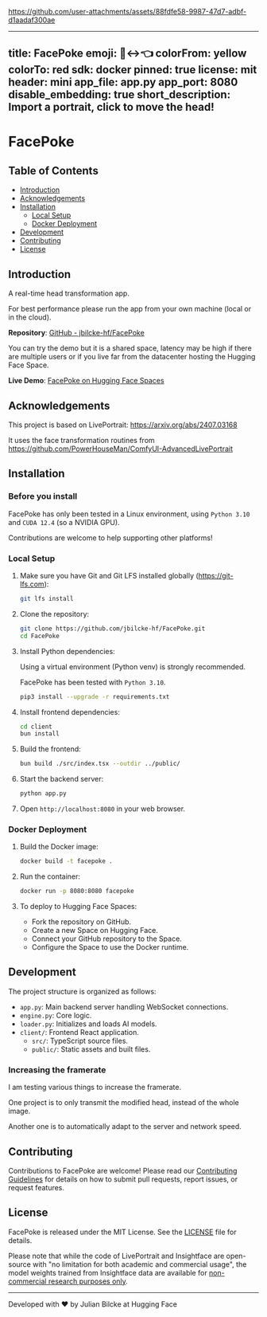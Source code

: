 


https://github.com/user-attachments/assets/88fdfe58-9987-47d7-adbf-d1aadaf300ae


---
title: FacePoke
emoji: 🙂‍↔️👈
colorFrom: yellow
colorTo: red
sdk: docker
pinned: true
license: mit
header: mini
app_file: app.py
app_port: 8080
disable_embedding: true
short_description: Import a portrait, click to move the head!
---

# FacePoke

## Table of Contents

- [Introduction](#introduction)
- [Acknowledgements](#acknowledgements)
- [Installation](#installation)
  - [Local Setup](#local-setup)
  - [Docker Deployment](#docker-deployment)
- [Development](#development)
- [Contributing](#contributing)
- [License](#license)

## Introduction

A real-time head transformation app.

For best performance please run the app from your own machine (local or in the cloud).

**Repository**: [GitHub - jbilcke-hf/FacePoke](https://github.com/jbilcke-hf/FacePoke)

You can try the demo but it is a shared space, latency may be high if there are multiple users or if you live far from the datacenter hosting the Hugging Face Space.

**Live Demo**: [FacePoke on Hugging Face Spaces](https://huggingface.co/spaces/jbilcke-hf/FacePoke)

## Acknowledgements

This project is based on LivePortrait: https://arxiv.org/abs/2407.03168

It uses the face transformation routines from https://github.com/PowerHouseMan/ComfyUI-AdvancedLivePortrait

## Installation

### Before you install

FacePoke has only been tested in a Linux environment, using `Python 3.10` and `CUDA 12.4` (so a NVIDIA GPU).

Contributions are welcome to help supporting other platforms!

### Local Setup

1. Make sure you have Git and Git LFS installed globally (https://git-lfs.com):

   ```bash
   git lfs install
   ```

2. Clone the repository:
   ```bash
   git clone https://github.com/jbilcke-hf/FacePoke.git
   cd FacePoke
   ```

3. Install Python dependencies:

   Using a virtual environment (Python venv) is strongly recommended.

   FacePoke has been tested with `Python 3.10`.

   ```bash
   pip3 install --upgrade -r requirements.txt
   ```

4. Install frontend dependencies:
   ```bash
   cd client
   bun install
   ```

5. Build the frontend:
   ```bash
   bun build ./src/index.tsx --outdir ../public/
   ```

6. Start the backend server:
   ```bash
   python app.py
   ```

7. Open `http://localhost:8080` in your web browser.

### Docker Deployment

1. Build the Docker image:
   ```bash
   docker build -t facepoke .
   ```

2. Run the container:
   ```bash
   docker run -p 8080:8080 facepoke
   ```

3. To deploy to Hugging Face Spaces:
   - Fork the repository on GitHub.
   - Create a new Space on Hugging Face.
   - Connect your GitHub repository to the Space.
   - Configure the Space to use the Docker runtime.

## Development

The project structure is organized as follows:

- `app.py`: Main backend server handling WebSocket connections.
- `engine.py`: Core logic.
- `loader.py`: Initializes and loads AI models.
- `client/`: Frontend React application.
  - `src/`: TypeScript source files.
  - `public/`: Static assets and built files.

### Increasing the framerate

I am testing various things to increase the framerate.

One project is to only transmit the modified head, instead of the whole image.

Another one is to automatically adapt to the server and network speed.

## Contributing

Contributions to FacePoke are welcome! Please read our [Contributing Guidelines](CONTRIBUTING.md) for details on how to submit pull requests, report issues, or request features.

## License

FacePoke is released under the MIT License. See the [LICENSE](LICENSE) file for details.

Please note that while the code of LivePortrait and Insightface are open-source with "no limitation for both academic and commercial usage", the model weights trained from Insightface data are available for [non-commercial research purposes only](https://github.com/deepinsight/insightface?tab=readme-ov-file#license).

---

Developed with ❤️ by Julian Bilcke at Hugging Face
